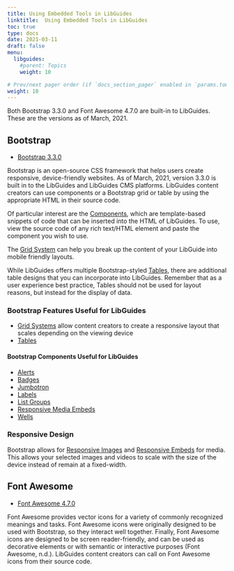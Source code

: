 ```yaml
---
title: Using Embedded Tools in LibGuides
linktitle:  Using Embedded Tools in LibGuides
toc: true
type: docs
date: 2021-03-11
draft: false
menu:
  libguides:
    #parent: Topics
    weight: 10

# Prev/next pager order (if `docs_section_pager` enabled in `params.toml`)
weight: 10
---
```


Both Bootstrap 3.3.0 and Font Awesome 4.7.0 are built-in to LibGuides. These are the versions as of March, 2021.


## Bootstrap

* [Bootstrap 3.3.0](https://blog.getbootstrap.com/2014/10/29/bootstrap-3-3-0-released/)

Bootstrap is an open-source CSS framework that helps users create responsive, device-friendly websites. As of March, 2021, version 3.3.0 is built in to the LibGuides and LibGuides CMS platforms. LibGuides content creators can use components or a Bootstrap grid or table by using the appropriate HTML in their source code. 

Of particular interest are the [Components](https://getbootstrap.com/docs/3.3/components/), which are template-based snippets of code that can be inserted into the HTML of LibGuides. To use, view the source code of any rich text/HTML element and paste the component you wish to use.

The [Grid System](https://getbootstrap.com/docs/3.3/css/#grid) can help you break up the content of your LibGuide into mobile friendly layouts.

While LibGuides offers multiple Bootstrap-styled [Tables](https://getbootstrap.com/docs/3.3/css/#tables), there are additional table designs that you can incorporate into LibGuides. Remember that as a user experience best practice, Tables should not be used for layout reasons, but instead for the display of data.

### Bootstrap Features Useful for LibGuides

* [Grid Systems](http://bootstrapdocs.com/v3.3.0/docs/css/#grid) allow content creators to create a responsive layout that scales depending on the viewing device
* [Tables](http://bootstrapdocs.com/v3.3.0/docs/css/#tables)

#### Bootstrap Components Useful for LibGuides

* [Alerts](https://getbootstrap.com/docs/3.3/components/#alerts)
* [Badges](https://getbootstrap.com/docs/3.3/components/#badges)
* [Jumbotron](https://getbootstrap.com/docs/3.3/components/#jumbotron)
* [Labels](https://getbootstrap.com/docs/3.3/components/#labels)
* [List Groups](https://getbootstrap.com/docs/3.3/components/#list-group)
* [Responsive Media Embeds](https://getbootstrap.com/docs/3.3/components/#responsive-embed)
* [Wells](https://getbootstrap.com/docs/3.3/components/#wells)
### Responsive Design

Bootstrap allows for [Responsive Images](https://getbootstrap.com/docs/3.3/css/#images-responsive) and [Responsive Embeds](https://getbootstrap.com/docs/3.3/components/#responsive-embed) for media. This allows your selected images and videos to scale with the size of the device instead of remain at a fixed-width.

## Font Awesome

* [Font Awesome 4.7.0](https://fontawesome.com/v4.7.0/)

Font Awesome provides vector icons for a variety of commonly recognized meanings and tasks. Font Awesome icons were originally designed to be used with Bootstrap, so they interact well together. Finally, Font Awesome icons are designed to be screen reader-friendly, and can be used as decorative elements or with semantic or interactive purposes (Font Awesome, n.d.). LibGuides content creators can call on Font Awesome icons from their source code. 



